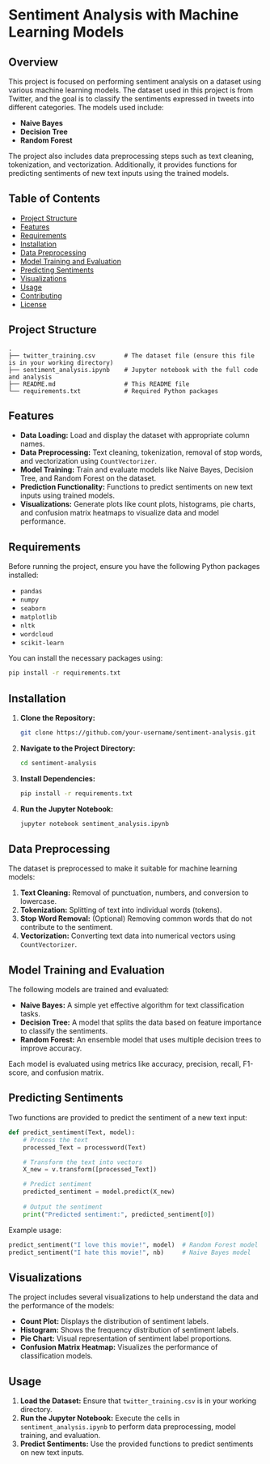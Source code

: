 # Sentiment Analysis with Machine Learning Models

## Overview

This project is focused on performing sentiment analysis on a dataset using various machine learning models. The dataset used in this project is from Twitter, and the goal is to classify the sentiments expressed in tweets into different categories. The models used include:

- **Naive Bayes**
- **Decision Tree**
- **Random Forest**

The project also includes data preprocessing steps such as text cleaning, tokenization, and vectorization. Additionally, it provides functions for predicting sentiments of new text inputs using the trained models.

## Table of Contents

- [Project Structure](#project-structure)
- [Features](#features)
- [Requirements](#requirements)
- [Installation](#installation)
- [Data Preprocessing](#data-preprocessing)
- [Model Training and Evaluation](#model-training-and-evaluation)
- [Predicting Sentiments](#predicting-sentiments)
- [Visualizations](#visualizations)
- [Usage](#usage)
- [Contributing](#contributing)
- [License](#license)

## Project Structure

```
.
├── twitter_training.csv        # The dataset file (ensure this file is in your working directory)
├── sentiment_analysis.ipynb    # Jupyter notebook with the full code and analysis
├── README.md                   # This README file
└── requirements.txt            # Required Python packages
```

## Features

- **Data Loading:** Load and display the dataset with appropriate column names.
- **Data Preprocessing:** Text cleaning, tokenization, removal of stop words, and vectorization using `CountVectorizer`.
- **Model Training:** Train and evaluate models like Naive Bayes, Decision Tree, and Random Forest on the dataset.
- **Prediction Functionality:** Functions to predict sentiments on new text inputs using trained models.
- **Visualizations:** Generate plots like count plots, histograms, pie charts, and confusion matrix heatmaps to visualize data and model performance.

## Requirements

Before running the project, ensure you have the following Python packages installed:

- `pandas`
- `numpy`
- `seaborn`
- `matplotlib`
- `nltk`
- `wordcloud`
- `scikit-learn`

You can install the necessary packages using:

```bash
pip install -r requirements.txt
```

## Installation

1. **Clone the Repository:**
   ```bash
   git clone https://github.com/your-username/sentiment-analysis.git
   ```
2. **Navigate to the Project Directory:**
   ```bash
   cd sentiment-analysis
   ```
3. **Install Dependencies:**
   ```bash
   pip install -r requirements.txt
   ```
4. **Run the Jupyter Notebook:**
   ```bash
   jupyter notebook sentiment_analysis.ipynb
   ```

## Data Preprocessing

The dataset is preprocessed to make it suitable for machine learning models:

1. **Text Cleaning:** Removal of punctuation, numbers, and conversion to lowercase.
2. **Tokenization:** Splitting of text into individual words (tokens).
3. **Stop Word Removal:** (Optional) Removing common words that do not contribute to the sentiment.
4. **Vectorization:** Converting text data into numerical vectors using `CountVectorizer`.

## Model Training and Evaluation

The following models are trained and evaluated:

- **Naive Bayes:** A simple yet effective algorithm for text classification tasks.
- **Decision Tree:** A model that splits the data based on feature importance to classify the sentiments.
- **Random Forest:** An ensemble model that uses multiple decision trees to improve accuracy.

Each model is evaluated using metrics like accuracy, precision, recall, F1-score, and confusion matrix.

## Predicting Sentiments

Two functions are provided to predict the sentiment of a new text input:

```python
def predict_sentiment(Text, model):
    # Process the text
    processed_Text = processword(Text)

    # Transform the text into vectors
    X_new = v.transform([processed_Text])

    # Predict sentiment
    predicted_sentiment = model.predict(X_new)
    
    # Output the sentiment
    print("Predicted sentiment:", predicted_sentiment[0])
```

Example usage:

```python
predict_sentiment("I love this movie!", model)  # Random Forest model
predict_sentiment("I hate this movie!", nb)     # Naive Bayes model
```

## Visualizations

The project includes several visualizations to help understand the data and the performance of the models:

- **Count Plot:** Displays the distribution of sentiment labels.
- **Histogram:** Shows the frequency distribution of sentiment labels.
- **Pie Chart:** Visual representation of sentiment label proportions.
- **Confusion Matrix Heatmap:** Visualizes the performance of classification models.

## Usage

1. **Load the Dataset:** Ensure that `twitter_training.csv` is in your working directory.
2. **Run the Jupyter Notebook:** Execute the cells in `sentiment_analysis.ipynb` to perform data preprocessing, model training, and evaluation.
3. **Predict Sentiments:** Use the provided functions to predict sentiments on new text inputs.
